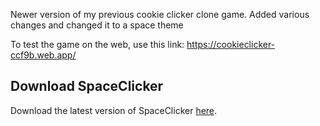 Newer version of my previous cookie clicker clone game. Added various changes and changed it to a space theme

To test the game on the web, use this link: https://cookieclicker-ccf9b.web.app/

## Download SpaceClicker
Download the latest version of SpaceClicker [here](https://github.com/andronisdre/SpaceClicker/releases/latest).
